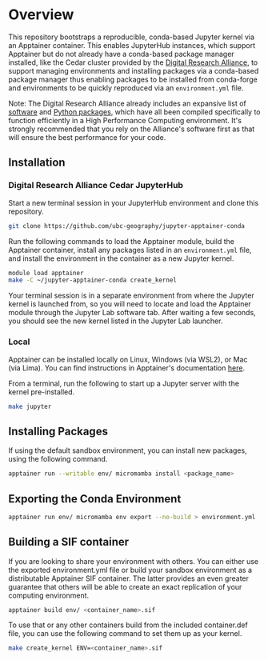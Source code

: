 # Overview

This repository bootstraps a reproducible, conda-based Jupyter kernel via an Apptainer container. This enables JupyterHub instances, which support Apptainer but do not already have a conda-based package manager installed, like the Cedar cluster provided by the [Digital Research Alliance](https://docs.alliancecan.ca/wiki/JupyterHub), to support managing environments and installing packages via a conda-based package manager thus enabling packages to be installed from conda-forge and environments to be quickly reproduced via an `environment.yml` file.

Note: The Digital Research Alliance already includes an expansive list of [software](https://docs.alliancecan.ca/wiki/Available_software) and [Python packages](https://docs.alliancecan.ca/wiki/Available_Python_wheels), which have all been compiled specifically to function efficiently in a High Performance Computing environment. It's strongly recommended that you rely on the Alliance's software first as that will ensure the best performance for your code.

## Installation

### Digital Research Alliance Cedar JupyterHub

Start a new terminal session in your JupyterHub environment and clone this repository.

```bash
git clone https://github.com/ubc-geography/jupyter-apptainer-conda
```

Run the following commands to load the Apptainer module, build the Apptainer container, install any packages listed in an `environment.yml` file, and install the environment in the container as a new Jupyter kernel.

```bash
module load apptainer
make -C ~/jupyter-apptainer-conda create_kernel
```

Your terminal session is in a separate environment from where the Jupyter kernel is launched from, so you will need to locate and load the Apptainer module through the Jupyter Lab software tab. After waiting a few seconds, you should see the new kernel listed in the Jupyter Lab launcher.

### Local

Apptainer can be installed locally on Linux, Windows (via WSL2), or Mac (via Lima). You can find instructions in Apptainer's documentation [here](https://apptainer.org/docs/admin/main/installation.html).

From a terminal, run the following to start up a Jupyter server with the kernel pre-installed.

```bash
make jupyter
```

## Installing Packages

If using the default sandbox environment, you can install new packages, using the following command.

```bash
apptainer run --writable env/ micromamba install <package_name>
```

## Exporting the Conda Environment

```bash
apptainer run env/ micromamba env export --no-build > environment.yml
```

## Building a SIF container

If you are looking to share your environment with others. You can either use the exported environment.yml file or build your sandbox environment as a distributable Apptainer SIF container. The latter provides an even greater guarantee that others will be able to create an exact replication of your computing environment.

```bash
apptainer build env/ <container_name>.sif
```

To use that or any other containers build from the included container.def file, you can use the following command to set them up as your kernel.

```bash
make create_kernel ENV=<container_name>.sif
```
